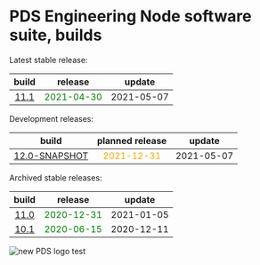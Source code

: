 
PDS Engineering Node software suite, builds
===========================================


Latest stable release:  

|build|release|update|
| :---: | :---: | :---: |
|[11.1](./11.1)|<span style="color:green">2021-04-30</span>|2021-05-07|
  


Development releases:  

|build|planned release|update|
| :---: | :---: | :---: |
|[12.0-SNAPSHOT](./12.0-SNAPSHOT)|<span style="color:orange">2021-12-31</span>|2021-05-07|
  


Archived stable releases:  

|build|release|update|
| :---: | :---: | :---: |
|[11.0](./11.0)|<span style="color:green">2020-12-31</span>|2021-01-05|
|[10.1](./10.1)|<span style="color:green">2020-06-15</span>|2020-12-11|
  
![new PDS logo test](https://nasa-pds.github.io/pdsen-corral/images/logo.png)